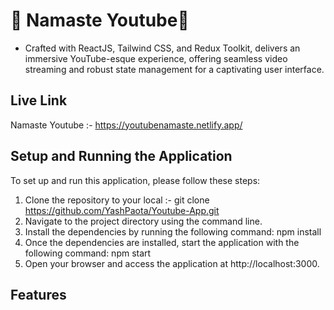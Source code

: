 # 🚀 Namaste Youtube🚀
* Crafted with ReactJS, Tailwind CSS, and Redux Toolkit, delivers an immersive YouTube-esque experience, offering seamless video streaming and robust state management for a captivating user interface.

## Live Link
Namaste Youtube :- https://youtubenamaste.netlify.app/

## Setup and Running the Application
To set up and run this application, please follow these steps:

1. Clone the repository to your local :- git clone https://github.com/YashPaota/Youtube-App.git
2. Navigate to the project directory using the command line.  
3. Install the dependencies by running the following command: npm install  
4. Once the dependencies are installed, start the application with the following command: npm start  
5. Open your browser and access the application at http://localhost:3000.  

## Features